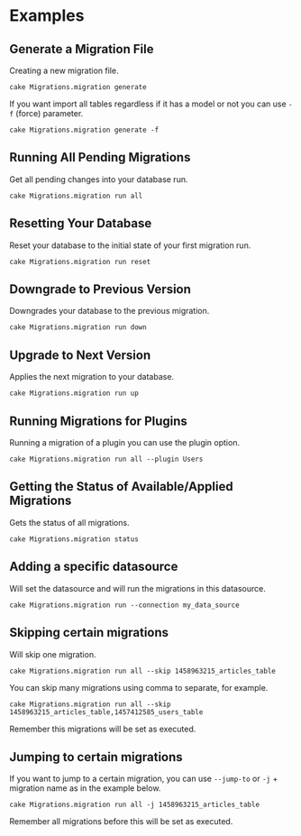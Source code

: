 Examples
========

Generate a Migration File
-------------------------

Creating a new migration file.

```
cake Migrations.migration generate
```

If you want import all tables regardless if it has a model or not you can use ```-f``` (force) parameter.

```
cake Migrations.migration generate -f
```

Running All Pending Migrations
-----------------------------

Get all pending changes into your database run.

```
cake Migrations.migration run all
```

Resetting Your Database
-----------------------

Reset your database to the initial state of your first migration run.

```
cake Migrations.migration run reset
```

Downgrade to Previous Version
-----------------------------

Downgrades your database to the previous migration.

```
cake Migrations.migration run down
```

Upgrade to Next Version
-----------------------

Applies the next migration to your database.

```
cake Migrations.migration run up
```

Running Migrations for Plugins
------------------------------

Running a migration of a plugin you can use the plugin option.

```
cake Migrations.migration run all --plugin Users
```

Getting the Status of Available/Applied Migrations
--------------------------------------------------

Gets the status of all migrations.

```
cake Migrations.migration status
```

Adding a specific datasource
--------------------------------------------------

Will set the datasource and will run the migrations in this datasource.

```
cake Migrations.migration run --connection my_data_source
```

Skipping certain migrations
--------------------------------------------------

Will skip one migration.

```
cake Migrations.migration run all --skip 1458963215_articles_table
```

You can skip many migrations using comma to separate, for example.

```
cake Migrations.migration run all --skip 1458963215_articles_table,1457412585_users_table
```

Remember this migrations will be set as executed.

Jumping to certain migrations
--------------------------------------------------

If you want to jump to a certain migration, you can use ```--jump-to``` or ```-j``` + migration name as in the example below.

```
cake Migrations.migration run all -j 1458963215_articles_table
```

Remember all migrations before this will be set as executed.